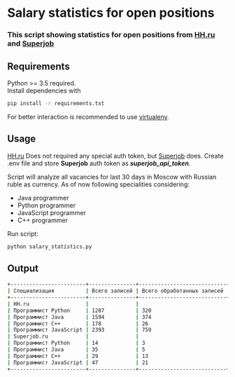 # Salary statistics for open positions
### This script showing statistics for open positions from [HH.ru](https://hh.ru/) and [Superjob](https://www.superjob.ru/)

## Requirements
Python >= 3.5 required.  
Install dependencies with 
```bash
pip install -r requirements.txt
```
For better interaction is recommended to use [virtualenv](https://github.com/pypa/virtualenv).

## Usage
[HH.ru](https://hh.ru/) Does not required any special auth token, but 
[Superjob](https://www.superjob.ru/) does. 
Create .env file and store **Superjob** auth token as ***superjob_api_token***. 

Script will analyze all vacancies for last 30 days in Moscow with Russian ruble as currency.
As of now following specialities considering:
* Java programmer
* Python programmer
* JavaScript programmer
* C++ programmer

Run script:
```bash
python salary_statistics.py
```

## Output
```bash
+------------------------+---------------+----------------------------+------------------+---+
| Специализация          | Всего записей | Всего обработанных записей | Средняя зарплата |   |
+------------------------+---------------+----------------------------+------------------+---+
| HH.ru                  |               |                            |                  |   |
| Программист Python     | 1287          | 320                        | 143568           |   |
| Программист Java       | 1594          | 374                        | 157746           |   |
| Программист C++        | 178           | 26                         | 138346           |   |
| Программист JavaScript | 2393          | 759                        | 127729           |   |
| Superjob.ru            |               |                            |                  |   |
| Программист Python     | 14            | 3                          | 111666           |   |
| Программист Java       | 35            | 5                          | 169800           |   |
| Программист C++        | 29            | 13                         | 74830            |   |
| Программист JavaScript | 47            | 21                         | 89790            |   |
+------------------------+---------------+----------------------------+------------------+---+
```